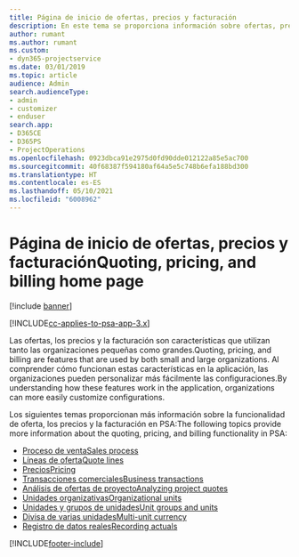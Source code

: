 ```yaml
---
title: Página de inicio de ofertas, precios y facturación
description: En este tema se proporciona información sobre ofertas, precios y facturación.
author: rumant
ms.author: rumant
ms.custom:
- dyn365-projectservice
ms.date: 03/01/2019
ms.topic: article
audience: Admin
search.audienceType:
- admin
- customizer
- enduser
search.app:
- D365CE
- D365PS
- ProjectOperations
ms.openlocfilehash: 0923dbca91e2975d0fd90dde012122a85e5ac700
ms.sourcegitcommit: 40f68387f594180af64a5e5c748b6efa188bd300
ms.translationtype: HT
ms.contentlocale: es-ES
ms.lasthandoff: 05/10/2021
ms.locfileid: "6008962"
---
```

# <a name="quoting-pricing-and-billing-home-page"></a><span data-ttu-id="23957-103">Página de inicio de ofertas, precios y facturación</span><span class="sxs-lookup"><span data-stu-id="23957-103">Quoting, pricing, and billing home page</span></span>

[!include [banner](../includes/psa-now-project-operations.md)]

[!INCLUDE[cc-applies-to-psa-app-3.x](../includes/cc-applies-to-psa-app-3x.md)]

<span data-ttu-id="23957-104">Las ofertas, los precios y la facturación son características que utilizan tanto las organizaciones pequeñas como grandes.</span><span class="sxs-lookup"><span data-stu-id="23957-104">Quoting, pricing, and billing are features that are used by both small and large organizations.</span></span> <span data-ttu-id="23957-105">Al comprender cómo funcionan estas características en la aplicación, las organizaciones pueden personalizar más fácilmente las configuraciones.</span><span class="sxs-lookup"><span data-stu-id="23957-105">By understanding how these features work in the application, organizations can more easily customize configurations.</span></span>

<span data-ttu-id="23957-106">Los siguientes temas proporcionan más información sobre la funcionalidad de oferta, los precios y la facturación en PSA:</span><span class="sxs-lookup"><span data-stu-id="23957-106">The following topics provide more information about the quoting, pricing, and billing functionality in PSA:</span></span>

- [<span data-ttu-id="23957-107">Proceso de venta</span><span class="sxs-lookup"><span data-stu-id="23957-107">Sales process</span></span>](basic-sales-process.md)
- [<span data-ttu-id="23957-108">Líneas de oferta</span><span class="sxs-lookup"><span data-stu-id="23957-108">Quote lines</span></span>](basic-quote-lines.md)
- [<span data-ttu-id="23957-109">Precios</span><span class="sxs-lookup"><span data-stu-id="23957-109">Pricing</span></span>](basic-pricing.md)
- [<span data-ttu-id="23957-110">Transacciones comerciales</span><span class="sxs-lookup"><span data-stu-id="23957-110">Business transactions</span></span>](basic-business-transactions.md)
- [<span data-ttu-id="23957-111">Análisis de ofertas de proyecto</span><span class="sxs-lookup"><span data-stu-id="23957-111">Analyzing project quotes</span></span>](basic-analyzing-quotes.md)
- [<span data-ttu-id="23957-112">Unidades organizativas</span><span class="sxs-lookup"><span data-stu-id="23957-112">Organizational units</span></span>](advanced-organizational.md)
- [<span data-ttu-id="23957-113">Unidades y grupos de unidades</span><span class="sxs-lookup"><span data-stu-id="23957-113">Unit groups and units</span></span>](advanced-units.md)
- [<span data-ttu-id="23957-114">Divisa de varias unidades</span><span class="sxs-lookup"><span data-stu-id="23957-114">Multi-unit currency</span></span>](advanced-currency.md)
- [<span data-ttu-id="23957-115">Registro de datos reales</span><span class="sxs-lookup"><span data-stu-id="23957-115">Recording actuals</span></span>](advanced-actuals.md)


[!INCLUDE[footer-include](../includes/footer-banner.md)]